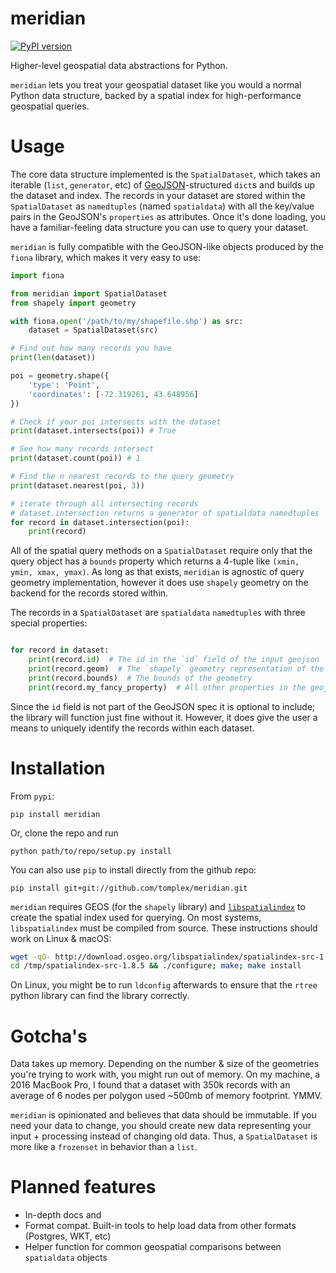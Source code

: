 # meridian

[![PyPI version](https://badge.fury.io/py/meridian.svg)](https://badge.fury.io/py/meridian)

Higher-level geospatial data abstractions for Python.


`meridian` lets you treat your geospatial dataset like you would a normal Python data structure, backed by a spatial index for high-performance geospatial queries.


# Usage

The core data structure implemented is the `SpatialDataset`, which takes an iterable (`list`, `generator`, etc) of [GeoJSON](http://geojson.org/)-structured `dict`s and builds up the dataset and index. The records in your dataset are stored within the `SpatialDataset` as `namedtuples` (named `spatialdata`) with all the key/value pairs in the GeoJSON's `properties` as attributes. Once it's done loading, you have a familiar-feeling data structure you can use to query your dataset.

`meridian` is fully compatible with the GeoJSON-like objects produced by the `fiona` library, which makes it very easy to use:

```python
import fiona

from meridian import SpatialDataset
from shapely import geometry

with fiona.open('/path/to/my/shapefile.shp') as src:
    dataset = SpatialDataset(src)

# Find out how many records you have
print(len(dataset))

poi = geometry.shape({
    'type': 'Point',
    'coordinates': [-72.319261, 43.648956]
})

# Check if your poi intersects with the dataset
print(dataset.intersects(poi)) # True

# See how many records intersect
print(dataset.count(poi)) # 1

# Find the n nearest records to the query geometry
print(dataset.nearest(poi, 3))

# iterate through all intersecting records
# dataset.intersection returns a generator of spatialdata namedtuples
for record in dataset.intersection(poi):
    print(record)

```

All of the spatial query methods on a `SpatialDataset` require only that the query object has a `bounds` property which returns a 4-tuple like `(xmin, ymin, xmax, ymax)`. As long as that exists, `meridian` is agnostic of query geometry implementation, however it does use `shapely` geometry on the backend for the records stored within.

The records in a `SpatialDataset` are `spatialdata` `namedtuples` with three special properties:

```python

for record in dataset:
    print(record.id)  # The id in the `id` field of the input geojson
    print(record.geom)  # The `shapely` geometry representation of the record
    print(record.bounds)  # The bounds of the geometry
    print(record.my_fancy_property)  # All other properties in the geojson feature will be exposed as attributes on the namedtuple
```

Since the `id` field is not part of the GeoJSON spec it is optional to include; the library will function just fine without it. However, it does give the user a means to uniquely identify the records within each dataset.


# Installation

From `pypi`:

    pip install meridian

Or, clone the repo and run

    python path/to/repo/setup.py install

You can also use `pip` to install directly from the github repo:

    pip install git+git://github.com/tomplex/meridian.git


`meridian` requires GEOS (for the `shapely` library) and [`libspatialindex`](https://libspatialindex.github.io/) to create the spatial index used for querying. On most systems, `libspatialindex` must be compiled from source. These instructions should work on Linux & macOS:

```bash
wget -qO- http://download.osgeo.org/libspatialindex/spatialindex-src-1.8.5.tar.gz | tar xz -C /tmp
cd /tmp/spatialindex-src-1.8.5 && ./configure; make; make install
```

On Linux, you might be to run `ldconfig` afterwards to ensure that the `rtree` python library can find the library correctly.

# Gotcha's

Data takes up memory. Depending on the number & size of the geometries you're trying to work with, you might run out of memory. On my machine, a 2016 MacBook Pro, I found that a dataset with 350k records with an average of 6 nodes per polygon used ~500mb of memory footprint. YMMV. 

`meridian` is opinionated and believes that data should be immutable. If you need your data to change, you should create new data representing your input + processing instead of changing old data. Thus, a `SpatialDataset` is more like a `frozenset` in behavior than a `list`. 


# Planned features

- In-depth docs and 
- Format compat. Built-in tools to help load data from other formats (Postgres, WKT, etc)
- Helper function for common geospatial comparisons between `spatialdata` objects
    
